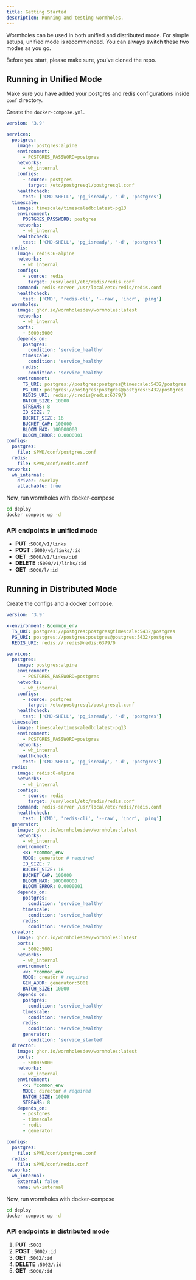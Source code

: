 ```yaml
---
title: Getting Started
description: Running and testing wormholes.
---
```


Wormholes can be used in both unified and distributed mode. For simple setups, unified mode is recommended. You can always switch these two modes as you go.

Before you start, please make sure, you've cloned the repo.

## Running in Unified Mode

Make sure you have added your postgres and redis configurations inside `conf` directory.

Create the `docker-compose.yml`.

```yaml
version: '3.9'

services:
  postgres:
    image: postgres:alpine
    environment:
      - POSTGRES_PASSWORD=postgres
    networks:
      - wh_internal
    configs:
      - source: postgres
        target: /etc/postgresql/postgresql.conf
    healthcheck:
      test: ['CMD-SHELL', 'pg_isready', '-d', 'postgres']
  timescale:
    image: timescale/timescaledb:latest-pg13
    environment:
      POSTGRES_PASSWORD: postgres
    networks:
      - wh_internal
    healthcheck:
      test: ['CMD-SHELL', 'pg_isready', '-d', 'postgres']
  redis:
    image: redis:6-alpine
    networks:
      - wh_internal
    configs:
      - source: redis
        target: /usr/local/etc/redis/redis.conf
    command: redis-server /usr/local/etc/redis/redis.conf
    healthcheck:
      test: ['CMD', 'redis-cli', '--raw', 'incr', 'ping']
  wormholes:
    image: ghcr.io/wormholesdev/wormholes:latest
    networks:
      - wh_internal
    ports:
      - 5000:5000
    depends_on:
      postgres:
        condition: 'service_healthy'
      timescale:
        condition: 'service_healthy'
      redis:
        condition: 'service_healthy'
    environment:
      TS_URI: postgres://postgres:postgres@timescale:5432/postgres
      PG_URI: postgres://postgres:postgres@postgres:5432/postgres
      REDIS_URI: redis://:redis@redis:6379/0
      BATCH_SIZE: 10000
      STREAMS: 8
      ID_SIZE: 7
      BUCKET_SIZE: 16
      BUCKET_CAP: 100000
      BLOOM_MAX: 100000000
      BLOOM_ERROR: 0.0000001
configs:
  postgres:
    file: $PWD/conf/postgres.conf
  redis:
    file: $PWD/conf/redis.conf
networks:
  wh_internal:
    driver: overlay
    attachable: true
```

Now, run wormholes with docker-compose

```sh
cd deploy
docker compose up -d
```

### API endpoints in unified mode

- **PUT** `:5000/v1/links`
- **POST** `:5000/v1/links/:id`
- **GET** `:5000/v1/links/:id`
- **DELETE** `:5000/v1/links/:id`
- **GET** `:5000/l/:id`

## Running in Distributed Mode

Create the configs and a docker compose.

```yaml
version: '3.9'

x-environment: &common_env
  TS_URI: postgres://postgres:postgres@timescale:5432/postgres
  PG_URI: postgres://postgres:postgres@postgres:5432/postgres
  REDIS_URI: redis://:redis@redis:6379/0

services:
  postgres:
    image: postgres:alpine
    environment:
      - POSTGRES_PASSWORD=postgres
    networks:
      - wh_internal
    configs:
      - source: postgres
        target: /etc/postgresql/postgresql.conf
    healthcheck:
      test: ['CMD-SHELL', 'pg_isready', '-d', 'postgres']
  timescale:
    image: timescale/timescaledb:latest-pg13
    environment:
      - POSTGRES_PASSWORD=postgres
    networks:
      - wh_internal
    healthcheck:
      test: ['CMD-SHELL', 'pg_isready', '-d', 'postgres']
  redis:
    image: redis:6-alpine
    networks:
      - wh_internal
    configs:
      - source: redis
        target: /usr/local/etc/redis/redis.conf
    command: redis-server /usr/local/etc/redis/redis.conf
    healthcheck:
      test: ['CMD', 'redis-cli', '--raw', 'incr', 'ping']
  generator:
    image: ghcr.io/wormholesdev/wormholes:latest
    networks:
      - wh_internal
    environment:
      <<: *common_env
      MODE: generator # required
      ID_SIZE: 7
      BUCKET_SIZE: 16
      BUCKET_CAP: 100000
      BLOOM_MAX: 100000000
      BLOOM_ERROR: 0.0000001
    depends_on:
      postgres:
        condition: 'service_healthy'
      timescale:
        condition: 'service_healthy'
      redis:
        condition: 'service_healthy'
  creator:
    image: ghcr.io/wormholesdev/wormholes:latest
    ports:
      - 5002:5002
    networks:
      - wh_internal
    environment:
      <<: *common_env
      MODE: creator # required
      GEN_ADDR: generator:5001
      BATCH_SIZE: 10000
    depends_on:
      postgres:
        condition: 'service_healthy'
      timescale:
        condition: 'service_healthy'
      redis:
        condition: 'service_healthy'
      generator:
        condition: 'service_started'
  director:
    image: ghcr.io/wormholesdev/wormholes:latest
    ports:
      - 5000:5000
    networks:
      - wh_internal
    environment:
      <<: *common_env
      MODE: director # required
      BATCH_SIZE: 10000
      STREAMS: 8
    depends_on:
      - postgres
      - timescale
      - redis
      - generator

configs:
  postgres:
    file: $PWD/conf/postgres.conf
  redis:
    file: $PWD/conf/redis.conf
networks:
  wh_internal:
    external: false
    name: wh-internal
```

Now, run wormholes with docker-compose

```sh
cd deploy
docker compose up -d
```

### API endpoints in distributed mode

1. **PUT** `:5002`
2. **POST** `:5002/:id`
3. **GET** `:5002/:id`
4. **DELETE** `:5002/:id`
5. **GET** `:5000/:id`
